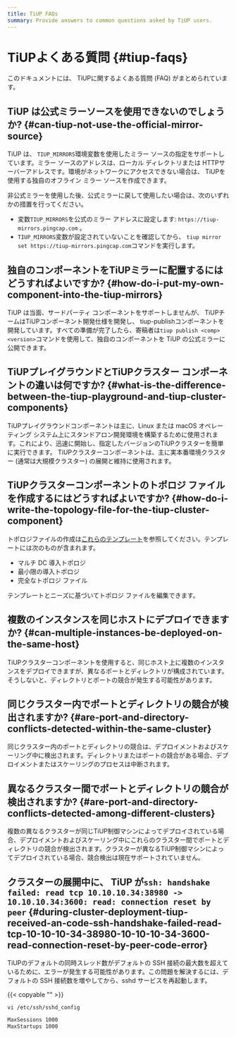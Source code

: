 ```yaml
---
title: TiUP FAQs
summary: Provide answers to common questions asked by TiUP users.
---
```


# TiUPよくある質問 {#tiup-faqs}

このドキュメントには、 TiUPに関するよくある質問 (FAQ) がまとめられています。

## TiUP は公式ミラーソースを使用できないのでしょうか? {#can-tiup-not-use-the-official-mirror-source}

TiUP は、 `TIUP_MIRRORS`環境変数を使用したミラー ソースの指定をサポートしています。ミラー ソースのアドレスは、ローカル ディレクトリまたは HTTPサーバーアドレスです。環境がネットワークにアクセスできない場合は、 TiUPを使用する独自のオフライン ミラー ソースを作成できます。

非公式ミラーを使用した後、公式ミラーに戻して使用したい場合は、次のいずれかの措置を行ってください。

-   変数`TIUP_MIRRORS`を公式のミラー アドレスに設定します: `https://tiup-mirrors.pingcap.com` 。
-   `TIUP_MIRRORS`変数が設定されていないことを確認してから、 `tiup mirror set https://tiup-mirrors.pingcap.com`コマンドを実行します。

## 独自のコンポーネントをTiUPミラーに配置するにはどうすればよいですか? {#how-do-i-put-my-own-component-into-the-tiup-mirrors}

TiUP は当面、サードパーティ コンポーネントをサポートしませんが、 TiUPチームはTiUPコンポーネント開発仕様を開発し、 tiup-publishコンポーネントを開発しています。すべての準備が完了したら、寄稿者は`tiup publish <comp> <version>`コマンドを使用して、独自のコンポーネントを TiUP の公式ミラーに公開できます。

## TiUPプレイグラウンドとTiUPクラスター コンポーネントの違いは何ですか? {#what-is-the-difference-between-the-tiup-playground-and-tiup-cluster-components}

TiUPプレイグラウンドコンポーネントは主に、Linux または macOS オペレーティング システム上にスタンドアロン開発環境を構築するために使用されます。これにより、迅速に開始し、指定したバージョンのTiUPクラスターを簡単に実行できます。 TiUPクラスターコンポーネントは、主に実本番環境クラスター (通常は大規模クラスター) の展開と維持に使用されます。

## TiUPクラスターコンポーネントのトポロジ ファイルを作成するにはどうすればよいですか? {#how-do-i-write-the-topology-file-for-the-tiup-cluster-component}

トポロジファイルの作成は[<a href="https://github.com/pingcap/tiup/tree/master/embed/examples/cluster">これらのテンプレート</a>](https://github.com/pingcap/tiup/tree/master/embed/examples/cluster)を参照してください。テンプレートには次のものが含まれます。

-   マルチ DC 導入トポロジ
-   最小限の導入トポロジ
-   完全なトポロジ ファイル

テンプレートとニーズに基づいてトポロジ ファイルを編集できます。

## 複数のインスタンスを同じホストにデプロイできますか? {#can-multiple-instances-be-deployed-on-the-same-host}

TiUPクラスターコンポーネントを使用すると、同じホスト上に複数のインスタンスをデプロイできますが、異なるポートとディレクトリが構成されています。そうしないと、ディレクトリとポートの競合が発生する可能性があります。

## 同じクラスター内でポートとディレクトリの競合が検出されますか? {#are-port-and-directory-conflicts-detected-within-the-same-cluster}

同じクラスター内のポートとディレクトリの競合は、デプロイメントおよびスケーリング中に検出されます。ディレクトリまたはポートの競合がある場合、デプロイメントまたはスケーリングのプロセスは中断されます。

## 異なるクラスター間でポートとディレクトリの競合が検出されますか? {#are-port-and-directory-conflicts-detected-among-different-clusters}

複数の異なるクラスターが同じTiUP制御マシンによってデプロイされている場合、デプロイメントおよびスケーリング中にこれらのクラスター間でポートとディレクトリの競合が検出されます。クラスターが異なるTiUP制御マシンによってデプロイされている場合、競合検出は現在サポートされていません。

## クラスターの展開中に、 TiUP が<code>ssh: handshake failed: read tcp 10.10.10.34:38980 -&gt; 10.10.10.34:3600: read: connection reset by peer</code> {#during-cluster-deployment-tiup-received-an-code-ssh-handshake-failed-read-tcp-10-10-10-34-38980-10-10-10-34-3600-read-connection-reset-by-peer-code-error}

TiUPのデフォルトの同時スレッド数がデフォルトの SSH 接続の最大数を超えているために、エラーが発生する可能性があります。この問題を解決するには、デフォルトの SSH 接続数を増やしてから、sshd サービスを再起動します。

{{< copyable "" >}}

```shell
vi /etc/ssh/sshd_config
```

```bash
MaxSessions 1000
MaxStartups 1000
```
